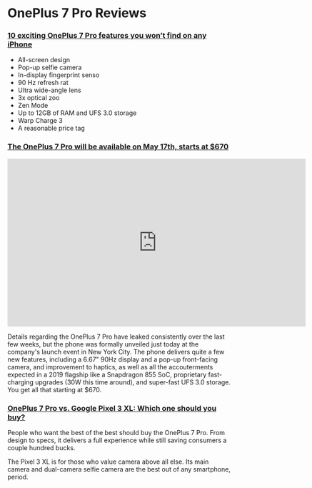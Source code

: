 # OnePlus 7 Pro Reviews

### [10 exciting OnePlus 7 Pro features you won’t find on any iPhone](https://bgr.com/2019/05/14/onepus-7-pro-vs-iphone-xs-max-review-features-comparison/)

* All-screen design
* Pop-up selfie camera
* In-display fingerprint senso
* 90 Hz refresh rat
* Ultra wide-angle lens
* 3x optical zoo
* Zen Mode
* Up to 12GB of RAM and UFS 3.0 storage
* Warp Charge 3
* A reasonable price tag

### [The OnePlus 7 Pro will be available on May 17th, starts at $670](https://www.androidpolice.com/2019/05/14/the-oneplus-7-pro-is-official-live-updates-as-theyre-announced/)

<iframe width="668" height="376" src="
https://www.youtube.com/embed/rQEtyuhLEAA
" frameborder="0" allow="accelerometer; autoplay; encrypted-media; gyroscope; picture-in-picture" allowfullscreen></iframe>

Details regarding the OnePlus 7 Pro have leaked consistently over the last few weeks, but the phone was formally unveiled just today at the company's launch event in New York City. The phone delivers quite a few new features, including a 6.67" 90Hz display and a pop-up front-facing camera, and improvement to haptics, as well as all the accouterments expected in a 2019 flagship like a Snapdragon 855 SoC, proprietary fast-charging upgrades \(30W this time around\), and super-fast UFS 3.0 storage. You get all that starting at $670.

### [OnePlus 7 Pro vs. Google Pixel 3 XL: Which one should you buy?](https://www.technobuffalo.com/oneplus-7-pro-vs-google-pixel-3-xl)

People who want the best of the best should buy the OnePlus 7 Pro. From design to specs, it delivers a full experience while still saving consumers a couple hundred bucks.

The Pixel 3 XL is for those who value camera above all else. Its main camera and dual-camera selfie camera are the best out of any smartphone, period.

